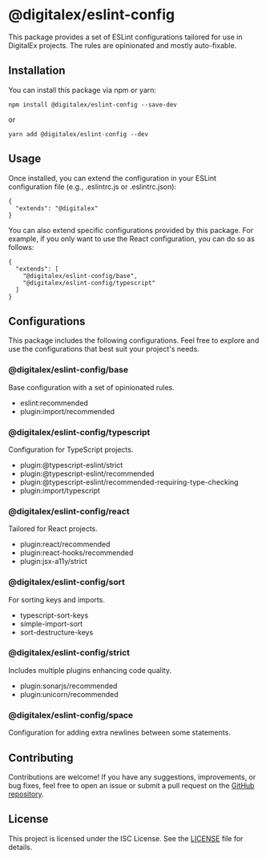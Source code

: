 # @digitalex/eslint-config

This package provides a set of ESLint configurations tailored for use in DigitalEx projects. The rules are opinionated and mostly auto-fixable.

## Installation

You can install this package via npm or yarn:

```
npm install @digitalex/eslint-config --save-dev
```

or

```
yarn add @digitalex/eslint-config --dev
```

## Usage

Once installed, you can extend the configuration in your ESLint configuration file (e.g., .eslintrc.js or .eslintrc.json):

```
{
  "extends": "@digitalex"
}
```

You can also extend specific configurations provided by this package. For example, if you only want to use the React configuration, you can do so as follows:

```
{
  "extends": [
    "@digitalex/eslint-config/base",
    "@digitalex/eslint-config/typescript"
  ]
}
```

## Configurations

This package includes the following configurations. Feel free to explore and use the configurations that best suit your project's needs.

### @digitalex/eslint-config/base

Base configuration with a set of opinionated rules.

- eslint:recommended
- plugin:import/recommended

### @digitalex/eslint-config/typescript

Configuration for TypeScript projects.

- plugin:@typescript-eslint/strict
- plugin:@typescript-eslint/recommended
- plugin:@typescript-eslint/recommended-requiring-type-checking
- plugin:import/typescript

### @digitalex/eslint-config/react

Tailored for React projects.

- plugin:react/recommended
- plugin:react-hooks/recommended
- plugin:jsx-a11y/strict

### @digitalex/eslint-config/sort

For sorting keys and imports.

- typescript-sort-keys
- simple-import-sort
- sort-destructure-keys

### @digitalex/eslint-config/strict

Includes multiple plugins enhancing code quality.

- plugin:sonarjs/recommended
- plugin:unicorn/recommended

### @digitalex/eslint-config/space

Configuration for adding extra newlines between some statements.

## Contributing

Contributions are welcome! If you have any suggestions, improvements, or bug fixes, feel free to open an issue or submit a pull request on the [GitHub repository](https://github.com/wialy/eslint-config-digitalex).

## License

This project is licensed under the ISC License. See the [LICENSE](LICENCE.md) file for details.
